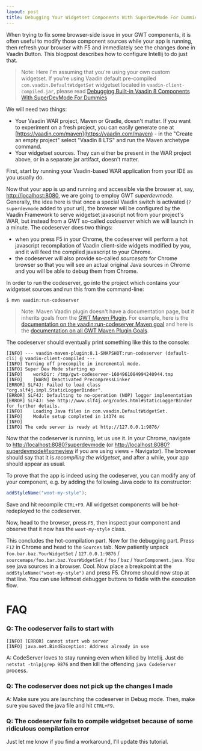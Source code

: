 ```yaml
---
layout: post
title: Debugging Your Widgetset Components With SuperDevMode For Dummies
---
```


When trying to fix some browser-side issue in your GWT components,
it is often useful to modify those component sources while your app is running, then
refresh your browser with F5
and immediately see the changes done in Vaadin Button. This blogpost describes
how to configure Intellij to do just that.

> Note: Here I'm assuming that you're using your own custom widgetset.
If you're using Vaadin default pre-compiled `com.vaadin.DefaultWidgetSet` widgetset located in
`vaadin-client-compiled.jar`,
please read [Debugging Built-in Vaadin 8 Components With SuperDevMode For Dummies](../Debugging-builtin-Vaadin-8-components-with-superdevmode-for-dummies/)

We will need two things:

* Your Vaadin WAR project, Maven or Gradle, doesn't matter.
  If you want to experiment on a fresh project, you can easily generate one
  at [https://vaadin.com/maven](https://vaadin.com/maven) - in the "Create an empty project"
  select "Vaadin 8 LTS" and run the Maven archetype command.
* Your widgetset sources. They can either be present in the WAR project above,
  or in a separate jar artifact, doesn't matter.

First, start by running your Vaadin-based WAR application from your IDE as you usually do.

Now that your app is up and running and accessible via the browser at, say, [http://localhost:8080](http://localhost:8080),
we are going to employ GWT *superdevmode*. Generally, the
idea here is that once a special Vaadin switch is activated
(`?superdevmode` added to your url), the browser will be configured
by the Vaadin Framework to serve widgetset javascript not
from your project's WAR, but instead from a GWT so-called *codeserver*
which we will launch in a minute. The codeserver does two things:

* when you press F5 in your Chrome, the codeserver will perform a
  hot javascript recompilation of Vaadin client-side widgets modified by you,
  and it will feed the compiled javascript to your Chrome.
* the codeserver will also provide so-called *sourcesets* for
  Chrome browser so that you will see an actual original Java
  sources in Chrome and you will be able to debug them from Chrome.

In order to run the codeserver, go into the project which contains
your widgetset sources and run this from the command-line:

```bash
$ mvn vaadin:run-codeserver
```

> Note: Maven Vaadin plugin doesn't have a documentation page, but it inherits goals from
the [GWT Maven Plugin](https://gwt-maven-plugin.github.io/gwt-maven-plugin). For example,
here is the [documentation on the vaadin:run-codeserver Maven goal](https://gwt-maven-plugin.github.io/gwt-maven-plugin/run-codeserver-mojo.html)
and here is the [documentation on all GWT Maven Plugin Goals](https://gwt-maven-plugin.github.io/gwt-maven-plugin/plugin-info.html).

The codeserver should eventually print something like this to the console:
```
[INFO] --- vaadin-maven-plugin:8.1-SNAPSHOT:run-codeserver (default-cli) @ vaadin-client-compiled ---
[INFO] Turning off precompile in incremental mode.
[INFO] Super Dev Mode starting up
[INFO]    workDir: /tmp/gwt-codeserver-1604961084994240944.tmp
[INFO]    [WARN] Deactivated PrecompressLinker
[ERROR] SLF4J: Failed to load class "org.slf4j.impl.StaticLoggerBinder".
[ERROR] SLF4J: Defaulting to no-operation (NOP) logger implementation
[ERROR] SLF4J: See http://www.slf4j.org/codes.html#StaticLoggerBinder for further details.
[INFO]    Loading Java files in com.vaadin.DefaultWidgetSet.
[INFO]    Module setup completed in 14374 ms
[INFO]
[INFO] The code server is ready at http://127.0.0.1:9876/
```

Now that the codeserver is running, let us use it. In your Chrome,
navigate to [http://localhost:8080?superdevmode](http://localhost:8080?superdevmode)
(or [http://localhost:8080?superdevmode#!someview](http://localhost:8080?superdevmode#!someview)
if you are using views + Navigator). The browser should say that it
is *recompiling the widgetset*, and after a while, your app
should appear as usual.

To prove that the app is indeed using the
codeserver, you can modify any of your component, e.g. by adding
the following Java code to its constructor:
```java
addStyleName("woot-my-style");
```
Save and hit recompile `CTRL+F9`. All widgetset components will be hot-redeployed to the codeserver.

Now, head to the browser, press `F5`, then inspect your component and observe
that it now has the `woot-my-style` class.

This concludes the hot-compilation part. Now for the debugging part. Press `F12`
in Chrome and head to the `Sources` tab. Now patiently unpack
`foo.bar.baz.YourWidgetSet` / `127.0.0.1:9876` / `sourcemaps/foo.bar.baz.YourWidgetSet` / `foo` / `baz` / `YourComponent.java`.
You see java sources in a browser. Cool. Now place a breakpoint at the `addStyleName("woot-my-style")`
and press F5. Chrome should now stop at that line. You can use
leftmost debugger buttons to fiddle with the execution flow.

# FAQ

### Q: The codeserver fails to start with
```
[INFO] [ERROR] cannot start web server
[INFO] java.net.BindException: Address already in use
```

A: CodeServer loves to stay running even when killed by Intellij.
Just do `netstat -tnlp|grep 9876` and then kill the offending `java CodeServer` process.

### Q: The codeserver does not pick up the changes I made
A: Make sure you are launching the codeserver in Debug mode.
Then, make sure you saved the java file and hit `CTRL+F9`.

### Q: The codeserver fails to compile widgetset because of some ridiculous compilation error
Just let me know if you find a workaround, I'll update this tutorial.
